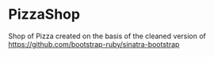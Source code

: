 PizzaShop
=======================

Shop of Pizza created on the basis of the cleaned version of https://github.com/bootstrap-ruby/sinatra-bootstrap
